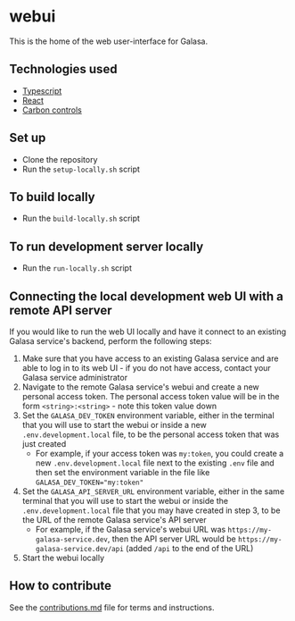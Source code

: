 # webui

This is the home of the web user-interface for Galasa.

## Technologies used
- [Typescript](https://www.typescriptlang.org/)
- [React](https://react.dev/)
- [Carbon controls](https://carbondesignsystem.com/all-about-carbon/what-is-carbon/)


## Set up
- Clone the repository
- Run the `setup-locally.sh` script

## To build locally
- Run the `build-locally.sh` script

## To run development server locally
- Run the `run-locally.sh` script

## Connecting the local development web UI with a remote API server

If you would like to run the web UI locally and have it connect to an existing Galasa service's backend, perform the following steps:

1. Make sure that you have access to an existing Galasa service and are able to log in to its web UI - if you do not have access, contact your Galasa service administrator
2. Navigate to the remote Galasa service's webui and create a new personal access token. The personal access token value will be in the form `<string>:<string>` - note this token value down
3. Set the `GALASA_DEV_TOKEN` environment variable, either in the terminal that you will use to start the webui or inside a new `.env.development.local` file, to be the personal access token that was just created
    - For example, if your access token was `my:token`, you could create a new `.env.development.local` file next to the existing `.env` file and then set the environment variable in the file like `GALASA_DEV_TOKEN="my:token"`
4. Set the `GALASA_API_SERVER_URL` environment variable, either in the same terminal that you will use to start the webui or inside the `.env.development.local` file that you may have created in step 3, to be the URL of the remote Galasa service's API server
    - For example, if the Galasa service's webui URL was `https://my-galasa-service.dev`, then the API server URL would be `https://my-galasa-service.dev/api` (added `/api` to the end of the URL)
5. Start the webui locally

## How to contribute
See the [contributions.md](./CONTRIBUTIONS.md) file for terms and instructions.